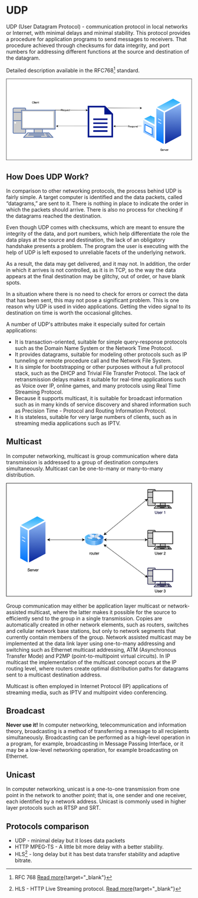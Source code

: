 # UDP

UDP (User Datagram  Protocol) - communication protocol in local networks or Internet, with minimal delays and minimal stability. This protocol provides a procedure for application programs to send messages to receivers. That procedure achieved through checksums for data integrity, and port numbers for addressing different functions at the source and destination of the datagram.

Detailed description available in the RFC768[^1] standard.

![UDP](img/udp.png)

## How Does UDP Work?

In comparison to other networking protocols, the process behind UDP is fairly simple. A target computer is identified and the data packets, called “datagrams,” are sent to it. There is nothing in place to indicate the order in which the packets should arrive. There is also no process for checking if the datagrams reached the destination.

Even though UDP comes with checksums, which are meant to ensure the integrity of the data, and port numbers, which help differentiate the role the data plays at the source and destination, the lack of an obligatory handshake presents a problem. The program the user is executing with the help of UDP is left exposed to unreliable facets of the underlying network.

As a result, the data may get delivered, and it may not. In addition, the order in which it arrives is not controlled, as it is in TCP, so the way the data appears at the final destination may be glitchy, out of order, or have blank spots.

In a situation where there is no need to check for errors or correct the data that has been sent, this may not pose a significant problem. This is one reason why UDP is used in video applications. Getting the video signal to its destination on time is worth the occasional glitches.

A number of UDP's attributes make it especially suited for certain applications:

- It is transaction-oriented, suitable for simple query-response protocols such as the Domain Name System or the Network Time Protocol.
- It provides datagrams, suitable for modeling other protocols such as IP tunneling or remote procedure call and the Network File System.
- It is simple for bootstrapping or other purposes without a full protocol stack, such as the DHCP and Trivial File Transfer Protocol.
The lack of retransmission delays makes it suitable for real-time applications such as Voice over IP, online games, and many protocols using Real Time Streaming Protocol.
- Because it supports multicast, it is suitable for broadcast information such as in many kinds of service discovery and shared information such as Precision Time - Protocol and Routing Information Protocol.
- It is stateless, suitable for very large numbers of clients, such as in streaming media applications such as IPTV.

## Multicast

In computer networking, multicast is group communication where data transmission is addressed to a group of destination computers simultaneously. Multicast can be one-to-many or many-to-many distribution.

![Multicast](img/multicast.png)

Group communication may either be application layer multicast or network-assisted multicast, where the latter makes it possible for the source to efficiently send to the group in a single transmission. Copies are automatically created in other network elements, such as routers, switches and cellular network base stations, but only to network segments that currently contain members of the group. Network assisted multicast may be implemented at the data link layer using one-to-many addressing and switching such as Ethernet multicast addressing, ATM (Asynchronous Transfer Mode) and P2MP (point-to-multipoint virtual circuits). In IP multicast the implementation of the multicast concept occurs at the IP routing level, where routers create optimal distribution paths for datagrams sent to a multicast destination address.

Multicast is often employed in Internet Protocol (IP) applications of streaming media, such as IPTV and multipoint video conferencing.

## Broadcast

**Never use it!**
In computer networking, telecommunication and information theory, broadcasting is a method of transferring a message to all recipients simultaneously. Broadcasting can be performed as a high-level operation in a program, for example, broadcasting in Message Passing Interface, or it may be a low-level networking operation, for example broadcasting on Ethernet.

## Unicast

In computer networking, unicast is a one-to-one transmission from one point in the network to another point; that is, one sender and one receiver, each identified by a network address.
Unicast is commonly used in higher layer protocols such as RTSP and SRT.

## Protocols comparison

- UDP - minimal delay but it loses data packets
- HTTP MPEG-TS - A little bit more delay with a better stability.
- HLS[^2] - long delay but it has best data transfer stability and adaptive bitrate.



[^1]: RFC 768 [Read more](https://www.rfc-editor.org/rfc/rfc768){target="_blank"}

[^2]: HLS - HTTP Live Streaming protocol. [Read more](/en/book/protocols/hls/){target="_blank"}
